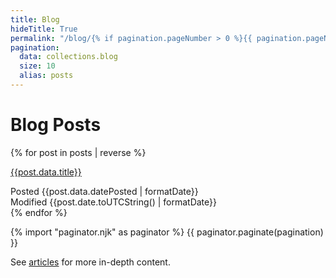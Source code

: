 ```yaml
---
title: Blog
hideTitle: True
permalink: "/blog/{% if pagination.pageNumber > 0 %}{{ pagination.pageNumber + 1 }}/{% endif %}index.html"
pagination:
  data: collections.blog
  size: 10 
  alias: posts
---
```


# Blog Posts

{% for post in posts | reverse %}
<div class="flex justify-between items-center">

[{{post.data.title}}]({{site.baseUrl}}{{post.url}})

  <div class="text-sm text-gray-600 flex flex-col items-end">
  <div>Posted {{post.data.datePosted | formatDate}}</div>
  <div>Modified {{post.date.toUTCString() | formatDate}}</div>
  </div>
</div>
{% endfor %}

{% import "paginator.njk" as paginator %}
{{ paginator.paginate(pagination) }}

<div id="auxiliary-content" class="hidden">
See <a href="articles">articles</a> for more in-depth content.
</div>
